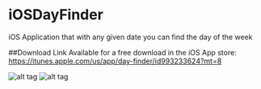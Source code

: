 # iOSDayFinder

iOS Application that with any given date you can find the day of the week

##Download Link
Available for a free download in the iOS App store: https://itunes.apple.com/us/app/day-finder/id993233624?mt=8


![alt tag](https://cloud.githubusercontent.com/assets/14320184/17493112/ef58f99c-5d7c-11e6-8543-ffad037ec4c6.png)
![alt tag](https://cloud.githubusercontent.com/assets/14320184/17493111/ef551c00-5d7c-11e6-9ea2-c2b9b09e0a81.png)
